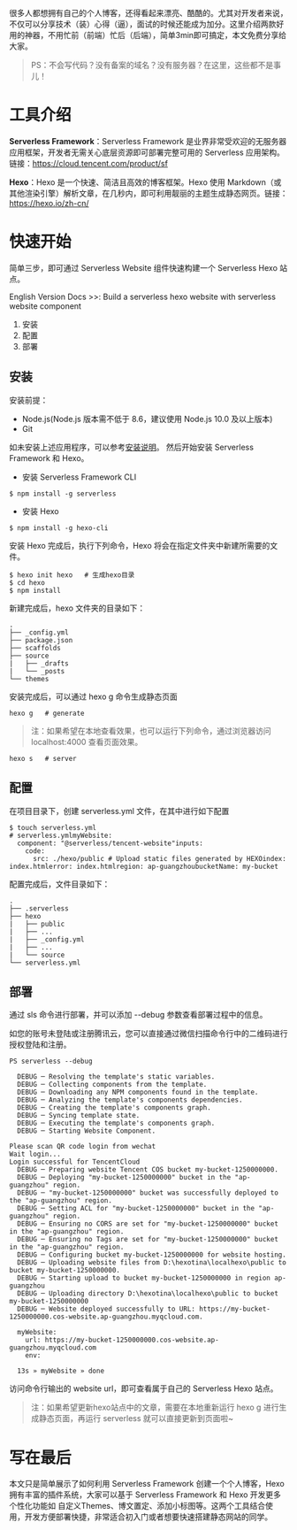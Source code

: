很多人都想拥有自己的个人博客，还得看起来漂亮、酷酷的。尤其对开发者来说，不仅可以分享技术（装）心得（逼），面试的时候还能成为加分。这里介绍两款好用的神器，不用忙前（前端）忙后（后端），简单3min即可搞定，本文免费分享给大家。

> PS：不会写代码？没有备案的域名？没有服务器？在这里，这些都不是事儿！

# 工具介绍
**Serverless Framework**：Serverless Framework 是业界非常受欢迎的无服务器应用框架，开发者无需关心底层资源即可部署完整可用的 Serverless 应用架构。链接：https://cloud.tencent.com/product/sf

**Hexo**：Hexo 是一个快速、简洁且高效的博客框架。Hexo 使用 Markdown（或其他渲染引擎）解析文章，在几秒内，即可利用靓丽的主题生成静态网页。链接：https://hexo.io/zh-cn/

# 快速开始
简单三步，即可通过 Serverless Website 组件快速构建一个 Serverless Hexo 站点。

English Version Docs >>: Build a serverless hexo website with serverless website component

1. 安装
2. 配置
3. 部署

## 安装
安装前提：
- Node.js(Node.js 版本需不低于 8.6，建议使用 Node.js 10.0 及以上版本)
- Git

如未安装上述应用程序，可以参考[安装说明](https://hexo.io/zh-cn/docs/)。
然后开始安装 Serverless Framework 和 Hexo。

- 安装 Serverless Framework CLI

```
$ npm install -g serverless
```

- 安装 Hexo

```
$ npm install -g hexo-cli
```

安装 Hexo 完成后，执行下列命令，Hexo 将会在指定文件夹中新建所需要的文件。

```
$ hexo init hexo   # 生成hexo目录
$ cd hexo
$ npm install
```

新建完成后，hexo 文件夹的目录如下：

```
.
├── _config.yml
├── package.json
├── scaffolds
├── source
|   ├── _drafts
|   └── _posts
└── themes
```

安装完成后，可以通过 hexo g 命令生成静态页面

```
hexo g   # generate
```

> 注：如果希望在本地查看效果，也可以运行下列命令，通过浏览器访问 localhost:4000 查看页面效果。

```
hexo s   # server
```

## 配置

在项目目录下，创建 serverless.yml 文件，在其中进行如下配置

```
$ touch serverless.yml
# serverless.ymlmyWebsite:
  component: "@serverless/tencent-website"inputs:
    code:
      src: ./hexo/public # Upload static files generated by HEXOindex: index.htmlerror: index.htmlregion: ap-guangzhoubucketName: my-bucket
```

配置完成后，文件目录如下：

```
.
├── .serverless
├── hexo
|   ├── public
|   ├── ...
|   ├── _config.yml
|   ├── ...
|   └── source
└── serverless.yml
```

## 部署
通过 sls 命令进行部署，并可以添加 --debug 参数查看部署过程中的信息。

如您的账号未登陆或注册腾讯云，您可以直接通过微信扫描命令行中的二维码进行授权登陆和注册。

```
PS serverless --debug

  DEBUG ─ Resolving the template's static variables.
  DEBUG ─ Collecting components from the template.
  DEBUG ─ Downloading any NPM components found in the template.
  DEBUG ─ Analyzing the template's components dependencies.
  DEBUG ─ Creating the template's components graph.
  DEBUG ─ Syncing template state.
  DEBUG ─ Executing the template's components graph.
  DEBUG ─ Starting Website Component.

Please scan QR code login from wechat
Wait login...
Login successful for TencentCloud
  DEBUG ─ Preparing website Tencent COS bucket my-bucket-1250000000.
  DEBUG ─ Deploying "my-bucket-1250000000" bucket in the "ap-guangzhou" region.
  DEBUG ─ "my-bucket-1250000000" bucket was successfully deployed to the "ap-guangzhou" region.
  DEBUG ─ Setting ACL for "my-bucket-1250000000" bucket in the "ap-guangzhou" region.
  DEBUG ─ Ensuring no CORS are set for "my-bucket-1250000000" bucket in the "ap-guangzhou" region.
  DEBUG ─ Ensuring no Tags are set for "my-bucket-1250000000" bucket in the "ap-guangzhou" region.
  DEBUG ─ Configuring bucket my-bucket-1250000000 for website hosting.
  DEBUG ─ Uploading website files from D:\hexotina\localhexo\public to bucket my-bucket-1250000000.
  DEBUG ─ Starting upload to bucket my-bucket-1250000000 in region ap-guangzhou
  DEBUG ─ Uploading directory D:\hexotina\localhexo\public to bucket my-bucket-1250000000
  DEBUG ─ Website deployed successfully to URL: https://my-bucket-1250000000.cos-website.ap-guangzhou.myqcloud.com.

  myWebsite:
    url: https://my-bucket-1250000000.cos-website.ap-guangzhou.myqcloud.com
    env:

  13s » myWebsite » done
```


访问命令行输出的 website url，即可查看属于自己的 Serverless Hexo 站点。

> 注：如果希望更新hexo站点中的文章，需要在本地重新运行 hexo g 进行生成静态页面，再运行 serverless 就可以直接更新到页面啦~

# 写在最后

本文只是简单展示了如何利用 Serverless Framework 创建一个个人博客，Hexo 拥有丰富的插件系统，大家可以基于 Serverless Framework 和 Hexo 开发更多个性化功能如 自定义Themes、博文置定、添加小标图等。这两个工具结合使用，开发方便部署快捷，非常适合初入门或者想要快速搭建静态网站的同学。
